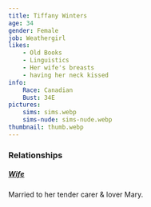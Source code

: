 ```yaml
---
title: Tiffany Winters
age: 34
gender: Female
job: Weathergirl
likes: 
    - Old Books
    - Linguistics
    - Her wife's breasts
    - having her neck kissed
info:
    Race: Canadian
    Bust: 34E
pictures:
    sims: sims.webp
    sims-nude: sims-nude.webp
thumbnail: thumb.webp
---
```




### Relationships

##### [Wife](/characters/Mary-Winters)

Married to her tender carer & lover Mary.
